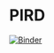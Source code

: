 # PIRD


[![Binder](https://mybinder.org/badge_logo.svg)](https://mybinder.org/v2/gh/RoxaneVNinonG/PIRD_221216/HEAD)
